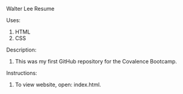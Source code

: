 Walter Lee Resume

Uses:

1. HTML
2. CSS

Description:

1. This was my first GitHub repository for the Covalence Bootcamp.

Instructions:

1. To view website, open: index.html.